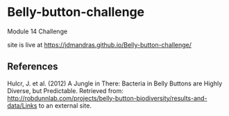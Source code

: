 # Belly-button-challenge
Module 14 Challenge

site is live at https://jdmandras.github.io/Belly-button-challenge/

## References
Hulcr, J. et al. (2012) A Jungle in There: Bacteria in Belly Buttons are Highly Diverse, but Predictable. Retrieved from: http://robdunnlab.com/projects/belly-button-biodiversity/results-and-data/Links to an external site.

